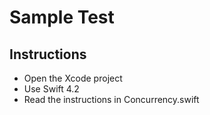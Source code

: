 # Sample Test

## Instructions

* Open the Xcode project
* Use Swift 4.2
* Read the instructions in Concurrency.swift

